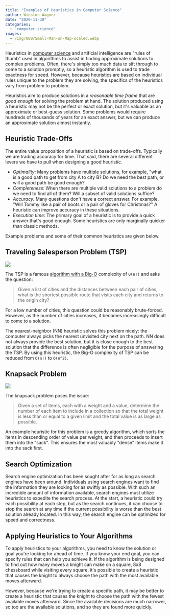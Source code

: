 ```yaml
---
title: "Examples of Heuristics in Computer Science"
author: Winston Wagner
date: "2020-11-30"
categories: 
  - "computer-science"
images:
  - /img/800/Small-Man-on-Map-scaled.webp
---
```


Heuristics in [computer science](/computer-science/comprehensive-guide-to-learn-computer-science-online/) and artificial intelligence are "rules of thumb" used in algorithms to assist in finding approximate solutions to complex problems. Often, there's simply too much data to sift through to come to a solution promptly, so a heuristic algorithm is used to trade exactness for speed. However, because heuristics are based on individual rules unique to the problem they are solving, the specifics of the heuristics vary from problem to problem.

Heuristics aim to produce solutions in a _reasonable time frame_ that are _good enough_ for solving the problem at hand. The solution produced using a heuristic may not be the perfect or exact solution, but it's valuable as an approximate or best-guess solution. Some problems would require hundreds of thousands of years for an exact answer, but we can produce an approximate solution almost instantly.

## Heuristic Trade-Offs

The entire value proposition of a heuristic is based on trade-offs. Typically we are trading accuracy for time. That said, there are several different levers we have to pull when designing a good heuristic.

- _Optimality:_ Many problems have multiple solutions, for example, "what is a good path to get from city A to city B? Do we need the best path, or will a good path be good enough?
- _Completeness:_ When there are multiple valid solutions to a problem do we need to find all of them? Will a subset of valid solutions suffice?
- _Accuracy:_ Many questions don't have a correct answer. For example, "Will Tommy like a pair of boots or a pair of gloves for Christmas?" A heuristic can improve accuracy in these situations.
- _Execution time_: The primary goal of a heuristic is to provide a quick answer that's good enough. Some heuristics are only marginally quicker than classic methods.

Example problems and some of their common heuristics are given below.

## Traveling Salesperson Problem (TSP)

![](/img/800/tsp-1024x606.jpg)

The TSP is a famous [algorithm with a Big-O](https://boot.dev/learn/learn-algorithms) complexity of `O(n!)` and asks the question:

> Given a list of cities and the distances between each pair of cities, what is the shortest possible route that visits each city and returns to the origin city?

For a low number of cities, this question could be reasonably brute-forced. However, as the number of cities increases, it becomes increasingly difficult to come to a solution.

The nearest-neighbor (NN) heuristic solves this problem nicely: the computer always picks the nearest unvisited city next on the path. NN does not always provide the best solution, but it is close enough to the best solution that the difference is often negligible for the purpose of answering the TSP. By using this heuristic, the Big-O complexity of TSP can be reduced from `O(n!)` to `O(n^2)`.

## Knapsack Problem

![](/img/800/knapsack.jpg)

The knapsack problem poses the issue:

> Given a set of items, each with a weight and a value, determine the number of each item to include in a collection so that the total weight is less than or equal to a given limit and the total value is as large as possible.

An example heuristic for this problem is a greedy algorithm, which sorts the items in descending order of value per weight, and then proceeds to insert them into the "sack". This ensures the most valuably "dense" items make it into the sack first.

## Search Optimization

Search engine optimization has been sought after for as long as search engines have been around. Individuals using search engines want to find the information they are looking for as swiftly as possible. With such an incredible amount of information available, search engines must utilize heuristics to expedite the search process. At the start, a heuristic could try each possibility at each step, but as the search continues, it can choose to stop the search at any time if the current possibility is worse than the best solution already located. In this way, the search engine can be optimized for speed and correctness.

## Applying Heuristics to Your Algorithms
To apply heuristics to your algorithms, you need to know the solution or goal you're looking for ahead of time. If you know your end goal, you can specify rules that can help you achieve it. If the algorithm is being designed to find out how many moves a knight can make on a square, 8x8 chessboard while visiting every square, it's possible to create a heuristic that causes the knight to always choose the path with the most available moves afterward.

However, because we're trying to create a specific path, it may be better to create a heuristic that causes the knight to choose the path with the fewest available moves afterward. Since the available decisions are much narrower, so too are the available solutions, and so they are found more quickly.
